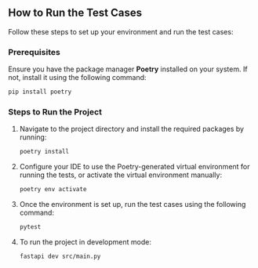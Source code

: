 ## How to Run the Test Cases

Follow these steps to set up your environment and run the test cases:

### Prerequisites
Ensure you have the package manager **Poetry** installed on your system. If not, install it using the following command:
```bash
pip install poetry
```

### Steps to Run the Project

1. Navigate to the project directory and install the required packages by running:
    ```bash
    poetry install
    ```

2. Configure your IDE to use the Poetry-generated virtual environment for running the tests, or activate the virtual environment manually:
    ```bash
    poetry env activate
    ```

3. Once the environment is set up, run the test cases using the following command:
    ```bash
    pytest
    ```

4. To run the project in development mode:
    ```bash
    fastapi dev src/main.py
    ```



